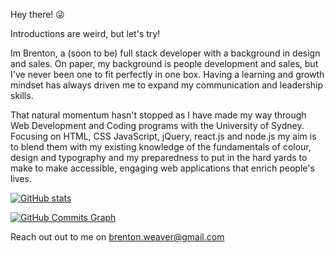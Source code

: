 Hey there! 😜

Introductions are weird, but let's try! 

Im Brenton, a (soon to be) full stack developer with a background in design and sales. On paper, my background is people development and sales, but I've never been one to fit perfectly in one box. Having a learning and growth mindset has always driven me to expand my communication and leadership skills.

That natural momentum hasn't stopped as I have made my way through Web Development and Coding programs with the University of Sydney. Focusing on HTML, CSS JavaScript, jQuery, react.js and node.js my aim is to blend them with my existing knowledge of the fundamentals of colour, design and typography and my preparedness to put in the hard yards to make to make accessible, engaging web applications that enrich people's lives.

<a href="http://www.github.com/brento20"><img src="https://github-readme-stats.vercel.app/api?username=brento20&show_icons=true&hide=&count_private=true&title_color=0891b2&text_color=ffffff&icon_color=0891b2&bg_color=1c1917&hide_border=true&show_icons=true" alt="GitHub stats" /></a>

<a href="http://www.github.com/brento20"><img src="https://activity-graph.herokuapp.com/graph?username=brento20&bg_color=1c1917&color=ffffff&line=0891b2&point=ffffff&area_color=1c1917&area=true&hide_border=true&custom_title=GitHub%20Commits%20Graph" alt="GitHub Commits Graph" /></a>


Reach out out to me on brenton.weaver@gmail.com
